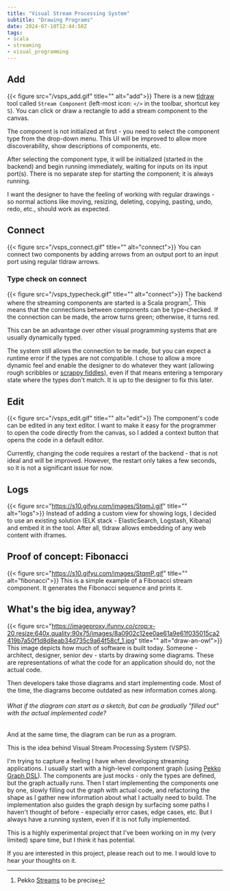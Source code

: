 ```yaml
---
title: "Visual Stream Processing System"
subtitle: "Drawing Programs"
date: 2024-07-10T12:44:58Z
tags:
- scala
- streaming
- visual_programming
---
```


## Add
{{< figure src="/vsps_add.gif" title="" alt="add">}}
There is a new [tldraw](https://www.tldraw.com/) tool called `Stream Component` (left-most icon: `</>` in the toolbar, shortcut key `S`). You can click or draw a rectangle to add a stream component to the canvas.

The component is not initialized at first - you need to select the component type from the drop-down menu. This UI will be improved to allow more discoverability, show descriptions of components, etc.

After selecting the component type, it will be initialized (started in the backend) and begin running immediately, waiting for inputs on its input port(s). There is no separate step for starting the component; it is always running.  

I want the designer to have the feeling of working with regular drawings - so normal actions like moving, resizing, deleting, copying, pasting, undo, redo, etc., should work as expected.

## Connect
{{< figure src="/vsps_connect.gif" title="" alt="connect">}}
You can connect two components by adding arrows from an output port to an input port using regular tldraw arrows.

### Type check on connect
{{< figure src="/vsps_typecheck.gif" title="" alt="connect">}}
The backend where the streaming components are started is a Scala program[^1]. This means that the connections between components can be type-checked. If the connection can be made, the arrow turns green; otherwise, it turns red.

This can be an advantage over other visual programming systems that are usually dynamically typed. 

The system still allows the connection to be made, but you can expect a runtime error if the types are not compatible.
I chose to allow a more dynamic feel and enable the designer to do whatever they want (allowing rough scribbles or [scrappy fiddles](https://www.todepond.com/wikiblogarden/scrappy-fiddles/sharing/normalising/live/)), 
even if that means entering a temporary state where the types don't match. 
It is up to the designer to fix this later. 

## Edit
{{< figure src="/vsps_edit.gif" title="" alt="edit">}}
The component's code can be edited in any text editor.
I want to make it easy for the programmer to open the code directly from the canvas, so I added a context button that opens the code in a default editor.

Currently, changing the code requires a restart of the backend - that is not ideal and will be improved. 
However, the restart only takes a few seconds, so it is not a significant issue for now.

## Logs
{{< figure src="https://s10.gifyu.com/images/StqmJ.gif" title="" alt="logs">}}
Instead of adding a custom view for showing logs, I decided to use an existing solution (ELK stack - ElasticSearch, Logstash, Kibana) and embed it in the tool.
After all, tldraw allows embedding of any web content with iframes.

## Proof of concept: Fibonacci
{{< figure src="https://s10.gifyu.com/images/StqmP.gif" title="" alt="fibonacci">}}
This is a simple example of a Fibonacci stream component. It generates the Fibonacci sequence and prints it.

## What's the big idea, anyway?
{{< figure src="https://imageproxy.ifunny.co/crop:x-20,resize:640x,quality:90x75/images/8a0902c12ee0ae61a9e61f035015ca2419b7a50f1d8d8eab34d735c9a64f58cf_1.jpg" title="" alt="draw-an-owl">}}
This image depicts how much of software is built today. Someone - architect, designer, senior dev - starts by drawing some diagrams.
These are representations of what the code for an application should do, not the actual code.

Then developers take those diagrams and start implementing code. Most of the time, the diagrams become outdated as new information comes along.

###### What if the diagram can start as a sketch, but can be gradually "filled out" with the actual implemented code?

And at the same time, the diagram can be run as a program.

This is the idea behind Visual Stream Processing System (VSPS).

I'm trying to capture a feeling I have when developing streaming applications. 
I usually start with a high-level component graph (using [Pekko Graph DSL](https://pekko.apache.org/docs/pekko/current///stream/stream-graphs.html)). 
The components are just mocks - only the types are defined, but the graph actually runs. 
Then I start implementing the components one by one, slowly filling out the graph with actual code, and refactoring the shape as I gather new information about what I actually need to build.
The implementation also guides the graph design by surfacing some paths I haven't thought of before - especially error cases, edge cases, etc.
But I always have a running system, even if it is not fully implemented.

This is a highly experimental project that I've been working on in my (very limited) spare time, but I think it has potential.

If you are interested in this project, please reach out to me. I would love to hear your thoughts on it.

[^1]: Pekko [Streams](https://pekko.apache.org/docs/pekko/current/stream/) to be precise